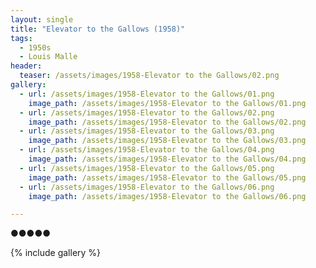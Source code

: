 ```yaml
---
layout: single
title: "Elevator to the Gallows (1958)"
tags:
  - 1950s 
  - Louis Malle
header:
  teaser: /assets/images/1958-Elevator to the Gallows/02.png
gallery:
  - url: /assets/images/1958-Elevator to the Gallows/01.png
    image_path: /assets/images/1958-Elevator to the Gallows/01.png
  - url: /assets/images/1958-Elevator to the Gallows/02.png
    image_path: /assets/images/1958-Elevator to the Gallows/02.png
  - url: /assets/images/1958-Elevator to the Gallows/03.png
    image_path: /assets/images/1958-Elevator to the Gallows/03.png
  - url: /assets/images/1958-Elevator to the Gallows/04.png
    image_path: /assets/images/1958-Elevator to the Gallows/04.png
  - url: /assets/images/1958-Elevator to the Gallows/05.png
    image_path: /assets/images/1958-Elevator to the Gallows/05.png
  - url: /assets/images/1958-Elevator to the Gallows/06.png
    image_path: /assets/images/1958-Elevator to the Gallows/06.png

---
```

●●●●●

{% include gallery %}
